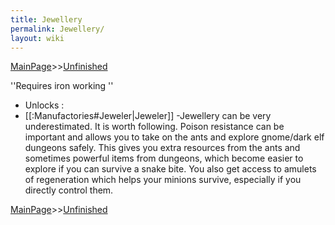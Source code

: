```yaml
---
title: Jewellery
permalink: Jewellery/
layout: wiki
---
```


[MainPage](/keeperrl_wiki/ "wikilink")>>[Unfinished](/keeperrl_wiki/Unfinished "wikilink")


 
''Requires iron working
'' 
- Unlocks :
- [[:Manufactories#Jeweler|Jeweler]]
-Jewellery can be very underestimated. It is worth following. Poison resistance can be important and allows you to take on the ants and explore gnome/dark elf dungeons safely. This gives you extra resources from the ants and sometimes powerful items from dungeons, which become easier to explore if you can survive a snake bite. You also get access to amulets of regeneration which helps your minions survive, especially if you directly control them.

[MainPage](/keeperrl_wiki/ "wikilink")>>[Unfinished](/keeperrl_wiki/Unfinished "wikilink")

